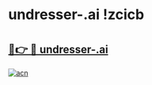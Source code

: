 # undresser-.ai !zcicb

# <h2><a href="https://umdfoy.esa.edu.pl?title=undresser-.ai&ref=zcicb">🔗👉 🔴 undresser-.ai</a></h2>

[![acn](https://github.com/user-attachments/assets/0f9c940e-d8b0-45ae-aac7-cd30a18b3e1c)](https://umdfoy.esa.edu.pl?title=undresser-.ai&ref=zcicb)

